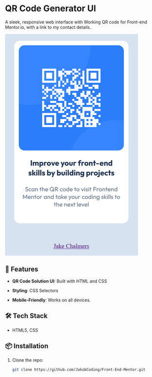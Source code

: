 # QR Code Generator UI

A sleek, responsive web interface with Working QR code for Front-end Mentor.io, with a link to my contact details.

![QR Code Generator Demo](assets/Demo-Screenshot.png)

## 🚀 Features

- **QR Code Solution UI:** Built with HTML and CSS
- **Styling**: CSS Selectors

- **Mobile-Friendly**: Works on all devices.

## 🛠️ Tech Stack

- HTML5, CSS

## 📦 Installation

1. Clone the repo:
   ```bash
   git clone https://github.com/JakobCoding/Front-End-Mentor.git
   ```
